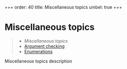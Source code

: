 +++
order: 40
title: Miscellaneous topics
umbel: true
+++

# Miscellaneous topics

> * _Miscellaneous topics_
> * [Argument checking](miscellaneous/arguments)
> * [Enumerations](miscellaneous/enumerations)

Miscellaneous topics description
